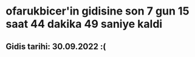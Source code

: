 # ofarukbicer'in gidisine son 7 gun 15 saat 44 dakika 49 saniye kaldi

## Gidis tarihi: 30.09.2022 :(